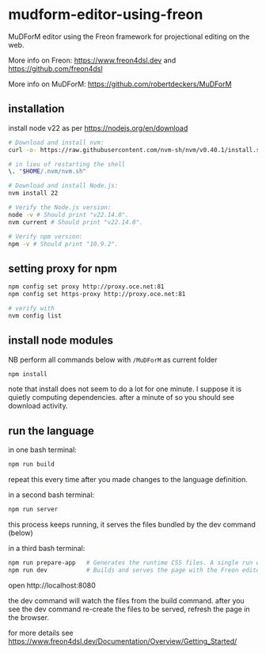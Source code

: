 # mudform-editor-using-freon
MuDForM editor using the Freon framework for projectional editing on the web.

More info on Freon: https://www.freon4dsl.dev and https://github.com/freon4dsl

More info on MuDForM: https://github.com/robertdeckers/MuDForM

##  installation

install node v22 as per https://nodejs.org/en/download

```bash
# Download and install nvm:
curl -o- https://raw.githubusercontent.com/nvm-sh/nvm/v0.40.1/install.sh | bash

# in lieu of restarting the shell
\. "$HOME/.nvm/nvm.sh"

# Download and install Node.js:
nvm install 22

# Verify the Node.js version:
node -v # Should print "v22.14.0".
nvm current # Should print "v22.14.0".

# Verify npm version:
npm -v # Should print "10.9.2".
```

## setting proxy for npm

```bash
npm config set proxy http://proxy.oce.net:81
npm config set https-proxy http://proxy.oce.net:81

# verify with
nvm config list
```

## install node modules

NB perform all commands below with `/MuDForM` as current folder

```bash
npm install
```
note that install does not seem to do a lot for one minute.
I suppose it is quietly computing dependencies.
after a minute of so you should see download activity.

## run the language


in one bash terminal:
```bash
npm run build
```
repeat this every time after you made changes to the language definition.

in a second bash terminal:
```bash
npm run server
```
this process keeps running, it serves the files bundled by the dev command (below)

in a third bash terminal:
```bash
npm run prepare-app   # Generates the runtime CSS files. A single run will suffice.
npm run dev           # Builds and serves the page with the Freon editor.
```
open http://localhost:8080

the dev command will watch the files from the build command.
after you see the dev command re-create the files to be served,
refresh the page in the browser.


for more details see https://www.freon4dsl.dev/Documentation/Overview/Getting_Started/